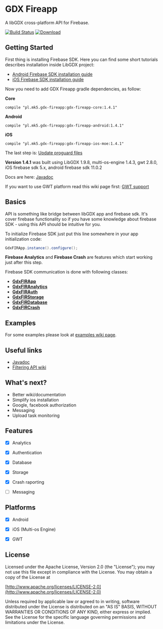 # GDX Fireapp

A libGDX cross-platform API for Firebase.

[ ![Build Status](https://travis-ci.org/mk-5/gdx-fireapp.svg?branch=master)](https://travis-ci.org/mk-5/gdx-fireapp) [ ![Download](https://api.bintray.com/packages/mk-5/maven/gdx-fireapp/images/download.svg) ](https://bintray.com/mk-5/maven/gdx-fireapp/_latestVersion)



## Getting Started

First thing is installing Firebase SDK. Here you can find some short tutorials describes installation inside LibGDX project:

- [Android Firebase SDK installation guide](https://github.com/mk-5/gdx-fireapp/wiki/Android-SDK-installation)
- [iOS Firebase SDK installation guide](https://github.com/mk-5/gdx-fireapp/wiki/iOS-Firebase-SDK-installation)

Now you need to add GDX Fireapp gradle dependencies, as follow:

**Core**

```
compile "pl.mk5.gdx-fireapp:gdx-fireapp-core:1.4.1"
```
**Android**

```
compile "pl.mk5.gdx-fireapp:gdx-fireapp-android:1.4.1"
```
**iOS**

```
compile "pl.mk5.gdx-fireapp:gdx-fireapp-ios-moe:1.4.1"
```

The last step is: [Update proguard files](https://github.com/mk-5/gdx-fireapp/wiki/Proguard-required-rules)



**Version 1.4.1** was built using LibGDX 1.9.8, multi-os-engine 1.4.3, gwt 2.8.0, iOS firebase sdk 5.x, android firebase sdk 11.0.2

Docs are here: [Javadoc](http://fireappdocs.mk5.pl/)

If you want to use GWT platform read this wiki page first: [GWT support](https://github.com/mk-5/gdx-fireapp/wiki/GDX-Fireapp-GWT)



## Basics

API is something like bridge between libGDX app and firebase sdk. It's cover firebase functionality so if you have some knowledge about firebase SDK - using this API should be intuitive for you.



To initialize Firebase SDK  just put this line somewhere in your app initialization code:

```java
GdxFIRApp.instance().configure();
```

**Firebase Analytics** and **Firebase Crash** are features which start working just after this step.



Firebase SDK communication is done with following classes:

- **[GdxFIRApp](http://fireappdocs.mk5.pl/mk/gdx/firebase/GdxFIRApp.html)**
- **[GdxFIRAnalytics](http://fireappdocs.mk5.pl/mk/gdx/firebase/GdxFIRAnalytics.html)**
- **[GdxFIRAuth](http://fireappdocs.mk5.pl/mk/gdx/firebase/GdxFIRAuth.html)**
- **[GdxFIRStorage](http://fireappdocs.mk5.pl/mk/gdx/firebase/GdxFIRStorage.html)**
- **[GdxFIRDatabase](http://fireappdocs.mk5.pl/mk/gdx/firebase/GdxFIRDatabase.html)**
- **[GdxFIRCrash](http://fireappdocs.mk5.pl/mk/gdx/firebase/GdxFIRCrash.html)**




## Examples

For some examples please look at [examples wiki page](https://github.com/mk-5/gdx-fireapp/wiki/Examples).



## Useful links

- [Javadoc](http://fireappdocs.mk5.pl)
- [Filtering API wiki](https://github.com/mk-5/gdx-fireapp/wiki/Filtering-API)




## What's next?



- Better wiki/documentation
- Simplify ios installation
- Google, facebook authorization
- Messaging
- Upload task monitoring




## Features

- [x] Analytics
- [x] Authentication
- [x] Database
- [x] Storage
- [x] Crash raporting
- [ ] Messaging




## Platforms

- [x] Android
- [x] iOS (Multi-os Engine)
- [x] GWT





## License

Licensed under the Apache License, Version 2.0 (the "License"); you may not use this file except in compliance with the License. You may obtain a copy of the License at

[http://www.apache.org/licenses/LICENSE-2.0](http://www.apache.org/licenses/LICENSE-2.0)

Unless required by applicable law or agreed to in writing, software distributed under the License is distributed on an "AS IS" BASIS, WITHOUT WARRANTIES OR CONDITIONS OF ANY KIND, either express or implied. See the License for the specific language governing permissions and limitations under the License.